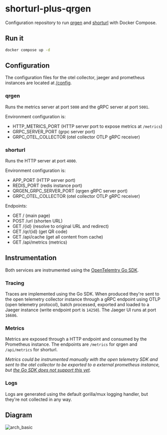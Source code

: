 # shorturl-plus-qrgen

Configuration repository to run [qrgen](https://github.com/juanjoss/qrgen) and [shorturl](https://github.com/juanjoss/shorturl) with Docker Compose.

## Run it

```bash
docker compose up -d
```

## Configuration

The configuration files for the otel collector, jaeger and prometheus instances are located at [/config](https://github.com/juanjoss/shorturl-plus-qrgen/tree/master/config).

### qrgen

Runs the metrics server at port `5000` and the gRPC server at port `5001`. 

Environment configuration is:

- HTTP_METRICS_PORT (HTTP server port to expose metrics at `/metrics`)
- GRPC_SERVER_PORT (grpc server port)
- GRPC_OTEL_COLLECTOR (otel collector OTLP gRPC receiver)

### shorturl

Runs the HTTP server at port `4000`.

Environment configuration is:

- APP_PORT (HTTP server port)
- REDIS_PORT (redis instance port)
- QRGEN_GRPC_SERVER_PORT (qrgen gRPC server port)
- GRPC_OTEL_COLLECTOR (otel collector OTLP gRPC receiver)

Endpoints:

- GET / (main page)
- POST /url (shorten URL)
- GET /{id} (resolve to original URL and redirect)
- GET /qr/{id} (get QR code)
- GET /api/cache (get all content from cache)
- GET /api/metrics (metrics)

## Instrumentation

Both services are instrumented using the [OpenTelemtry Go SDK](https://opentelemetry.io/docs/instrumentation/go/).

### Tracing

Traces are implemented using the Go SDK. When produced they're sent to the open telemetry collector instance through a gRPC endpoint using OTLP (open telemetry protocol), batch processed, exported and loaded to a Jaeger instance (write endpoint port is `14250`). The Jaeger UI runs at port `16686`.

### Metrics

Metrics are exposed through a HTTP endpoint and consumed by the Prometheus instance. The endpoints are `/metrics` for qrgen and `/api/metrics` for shorturl.

_Metrics could be instrumented manually with the open telemetry SDK and sent to the otel collector to be exported to a external prometheus instance, but [the Go SDK does not support this yet](https://opentelemetry.io/docs/instrumentation/go/manual/#creating-metrics)._

### Logs

Logs are generated using the default gorilla/mux logging handler, but they're not collected in any way.

## Diagram

![arch_basic](https://drive.google.com/uc?export=view&id=1V6u29xwERYyenkXIaoNaCBrQvdxlne-x)
